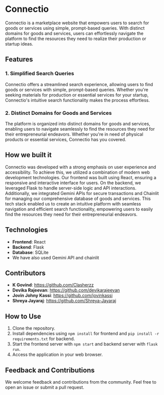 # Connectio
Connectio is a marketplace website that empowers users to search for goods or services using simple, prompt-based queries. With distinct domains for goods and services, users can effortlessly navigate the platform to find the resources they need to realize their production or startup ideas.

## Features
### 1. Simplified Search Queries
Connectio offers a streamlined search experience, allowing users to find goods or services with simple, prompt-based queries. Whether you're seeking materials for production or essential services for your startup, Connectio's intuitive search functionality makes the process effortless.

### 2. Distinct Domains for Goods and Services
The platform is organized into distinct domains for goods and services, enabling users to navigate seamlessly to find the resources they need for their entrepreneurial endeavors. Whether you're in need of physical products or essential services, Connectio has you covered.

## How we built it
Connectio was developed with a strong emphasis on user experience and accessibility. To achieve this, we utilized a combination of modern web development technologies. Our frontend was built using React, ensuring a responsive and interactive interface for users. On the backend, we leveraged Flask to handle server-side logic and API interactions. Additionally, we integrated Gemini APIs for secure transactions and Chainlit for managing our comprehensive database of goods and services. This tech stack enabled us to create an intuitive platform with seamless navigation and efficient search functionality, empowering users to easily find the resources they need for their entrepreneurial endeavors.

## Technologies
- **Frontend**: React
- **Backend**: Flask
- **Database**: SQLite
- We have also used Gemini API and chainlit

  
## Contributors
- **K Govind**: https://github.com/Clasherzz
- **Devika Rajeevan**: https://github.com/devikarajeevan
- **Jovin Johny Kassi**: https://github.com/jovinkassi
- **Shreya Jayaraj**: https://github.com/Shreya-Jayaraj

## How to Use
1. Clone the repository.
2. Install dependencies using `npm install` for frontend and `pip install -r requirements.txt` for backend.
3. Start the frontend server with `npm start` and backend server with `flask run`.
4. Access the application in your web browser.

## Feedback and Contributions
We welcome feedback and contributions from the community. Feel free to open an issue or submit a pull request.
